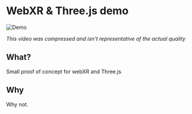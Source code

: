 # WebXR & Three.js demo

![Demo](./Resources/demo.gif)

*This video was compressed and isn't representative of the actual quality*

## What?
Small proof of concept for webXR and Three.js

## Why
Why not.